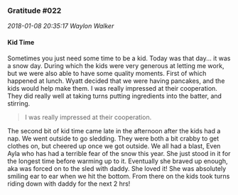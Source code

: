 
### Gratitude #022
_2018-01-08 20:35:17 Waylon Walker_


#### Kid Time

Sometimes you just need some time to be a kid.  Today was that day... it was a snow day.  During which the kids were very generous at letting me work, but we were also able to have some quality moments.  First of which happened at lunch.  Wyatt decided that we were having pancakes, and the kids would help make them.   I was really impressed at their cooperation.  They did really well at taking turns putting ingredients into the batter, and stirring.

> I was really impressed at their cooperation.

The second bit of kid time came late in the afternoon after the kids had a nap.  We went outside to go sledding.  They were both a bit crabby to get clothes on, but cheered up once we got outside.  We all had a blast, Even Ayla who has had a terrible fear of the snow this year.  She just stood in it for the longest time before warming up to it.  Eventually she braved up enough, aka was forced on to the sled with daddy.  She loved it! She was absolutely smiling ear to ear when we hit the bottom.  From there on the kids took turns riding down with daddy for the next 2 hrs!  

